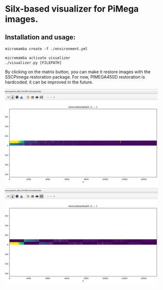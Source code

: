 # Silx-based visualizer for PiMega images.

## Installation and usage:

```
micromamba create -f ./environment.yml
```

```
micromamba activate visualizer
./visualizer.py [FILEPATH]
```

By clicking on the matrix button, you can make it restore images with the SSCPimega restoration package. For now, PIMEGA450D restoration is hardcoded. it can be improved in the future.

![](./images/not_restoring.png)
![](./images/restoring.png)
